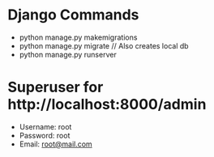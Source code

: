 # Django Commands

- python manage.py makemigrations 
- python manage.py migrate // Also creates local db
- python manage.py runserver

# Superuser for http://localhost:8000/admin

- Username: root
- Password: root
- Email: root@mail.com
